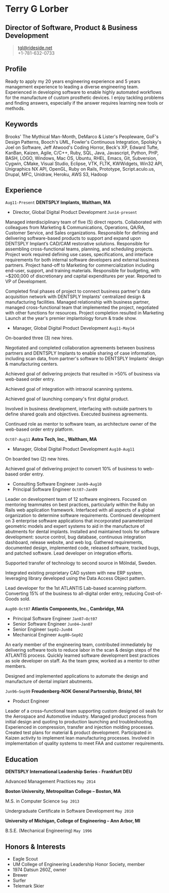 # Terry G Lorber
## Director of Software, Product & Business Development        

> <tgl@rideside.net>  
> +1-781-632-0733

## Profile
Ready to apply my 20 years engineering experience and 5 years management experience to leading a diverse engineering team. Experienced in developing software to enable highly automated workflows for the manufacture of custom prosthetic devices. I enjoy tackling problems and finding answers, especially if the answer requires learning new tools or methods.

## Keywords
Brooks' The Mythical Man-Month, DeMarco & Lister's Peopleware, GoF's Design Patterns, Booch's UML, Fowler's Continuous Integration, Spolsky's Joel on Software, Jeff Atwood's Coding Horror, Beck's XP, Edward Tufte, KanBan, Kaizen, Agile, C/C++, Ruby, SQL, Java, Javascript, Python, PHP, BASH, LOGO, Windows, Mac OS, Ubuntu, RHEL, Emacs, Git, Subversion, Cygwin, CMake, Visual Studio, Eclipse, VTK, FLTK, KWWidgets, Win32 API, Unigraphics NX API, OpenGL, Ruby on Rails, Prototype, Script.aculo.us, Drupal, MFC, Unidraw, Heroku, AWS S3, Hadoop

## Experience

`Aug11-Present`
__DENTSPLY Implants, Waltham, MA__

- Director, Global Digital Product Development `Jun14-present`

Managed interdisciplinary team of five (5) direct reports. Collaborated with colleagues from Marketing & Communications, Operations, QA/RA, Customer Service, and Sales organizations.  Responsible for defining and delivering software-based products to support and expand upon DENTSPLY Implant’s CAD/CAM restorative solutions. Responsible for assembling cross-functional teams, planning, and scheduling projects. Project work required defining use cases, specifications, and interface requirements for both internal software developers and external business partners.  Project hand-off to Marketing for commercialization including end-user, support, and training materials.  Responsible for budgeting, with ~$200,000 of discretionary and capital expenditures per year. Reported to VP of Development.

Completed final phases of project to connect business partner's data acquisition network with DENTSPLY Implants' centralized design & manufacturing facilities.  Managed relationship with business partner, managed cross-functional team that implemented the project, negotiated with other functions for resources. Project completion resulted in Marketing Launch at the year's premier implantology forum & trade show.

- Manager, Global Digital Product Development `Aug11-May14`

On-boarded three (3) new hires.

Negotiated and completed collaboration agreements between business partners and DENTSPLY Implants to enable sharing of case information, including scan data, from partner's software to DENTSPLY Implants' design & manufacturing centers.

Achieved goal of delivering projects that resulted in >50% of business via web-based order entry.

Achieved goal of integration with intraoral scanning systems.

Achieved goal of launching company's first digital product.

Involved in business development, interfacing with outside partners to define shared goals and objectives. Executed business agreements.

Continued role as mentor to software team, as architecture owner of the web-based order entry platform.

`Oct07-Aug11`
__Astra Tech, Inc., Waltham, MA__

- Manager, Global Digital Product Development `Aug10-Aug11`

On boarded two (2) new hires.

Achieved goal of delivering project to convert 10% of business to web-based order entry.

- Consulting Software Engineer `Jan09–Aug10` 
- Principal Software Engineer `Oct07–Jan09` 

Leader on development team of 12 software engineers.  Focused on mentoring teammates on best practices, particularly within the Ruby on Rails web application framework. Interfaced with all aspects of a global organization to determine software requirements. Continued development on 3 enterprise software applications that incorporated parameterized geometric models and expert systems to aid in the manufacture of abutments for dental implants. Installed and maintained tools for software development: source control, bug database, continuous integration dashboard, release website, and web log.  Gathered requirements, documented design, implemented code, released software, tracked bugs, and patched software.
Lead developer on integration efforts.

Supported transfer of technology to second source in Mölndal, Sweden.

Integrated existing proprietary CAD system with new ERP system, leveraging library developed using the Data Access Object pattern.

Lead developer for the 1st  ATLANTIS Lab-based scanning platform.  Converting 15% of the business to all-digital order entry, reducing Cost-of-Goods sold.

`Aug00-Oct07` 
__Atlantis Components, Inc., Cambridge, MA__

- Principal Software Engineer 
`Jan07–Oct07` 
- Senior Software Engineer `Jun04–Jan07` 
- Senior Engineer `Sep02–Jun04` 
- Mechanical Engineer `Aug00–Sep02` 

An early member of the engineering team, contributed immediately by delivering software tools to reduce labor in the scan & design steps of the ATLANTIS process.  Quickly learned software development best practices as sole developer on staff.  As the team grew, worked as a mentor to other members.

Designed and implemented applications to automate the design and manufacture of dental implant abutments.


`Jun96–Sep99`
__Freudenberg-NOK General Partnership, Bristol, NH__
- Product Engineer

Leader of a cross–functional team supporting custom designed oil seals for the Aerospace and Automotive industry. Managed product process from initial design and quoting to production launching and troubleshooting. Experienced in compression, transfer and injection molding processes. Created test plans for material & product development. Participated in Kaizen activity to implement lean manufacturing processes. Involved in implementation of quality systems to meet FAA and customer requirements.

## Education

__DENTSPLY International Leadership Series - Frankfurt DEU__

Advanced Management Practices `May 2014`

__Boston University, Metropolitan College – Boston, MA__

M.S. in Computer Science  `Sep 2013`

Undergraduate Certificate in Software Development  `May 2010`

__University of Michigan, College of Engineering – Ann Arbor, MI__

B.S.E. (Mechanical Engineering)  `May 1996`

## Honors & Interests
- Eagle Scout
- UM College of Engineering Leadership Honor Society, member
- 1974 Datsun 260Z, owner
- Brewer
- Surfer
- Telemark Skier
